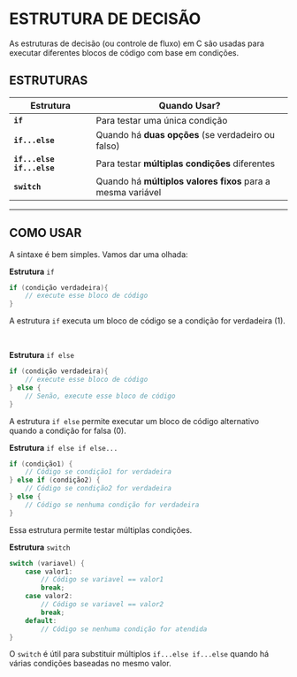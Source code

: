 # ESTRUTURA DE DECISÃO

As estruturas de decisão (ou controle de fluxo) em C são usadas para executar diferentes blocos de código com base em condições.

## ESTRUTURAS  

| Estrutura        | Quando Usar? |
|-----------------|---------------------------------------------------|
| **`if`**         | Para testar uma única condição |
| **`if...else`**  | Quando há **duas opções** (se verdadeiro ou falso) |
| **`if...else if...else`** | Para testar **múltiplas condições** diferentes |
| **`switch`**     | Quando há **múltiplos valores fixos** para a mesma variável |

---

## COMO USAR

A sintaxe é bem simples. Vamos dar uma olhada:


**Estrutura** `if`
~~~c
if (condição verdadeira){
    // execute esse bloco de código
}
~~~
A estrutura ``if`` executa um bloco de código se a condição for verdadeira (1).

<br>

**Estrutura** `if else`
~~~c
if (condição verdadeira){
    // execute esse bloco de código
} else {
    // Senão, execute esse bloco de código
}
~~~
A estrutura ``if else`` permite executar um bloco de código alternativo quando a condição for falsa (0).
<br>

**Estrutura** `if else if else...`
~~~c
if (condição1) {
    // Código se condição1 for verdadeira
} else if (condição2) {
    // Código se condição2 for verdadeira
} else {
    // Código se nenhuma condição for verdadeira
}
~~~
Essa estrutura permite testar múltiplas condições.
<br>

**Estrutura** `switch`

~~~c
switch (variavel) {
    case valor1:
        // Código se variavel == valor1
        break;
    case valor2:
        // Código se variavel == valor2
        break;
    default:
        // Código se nenhuma condição for atendida
}
~~~

O ``switch`` é útil para substituir múltiplos ``if...else if...else`` quando há várias condições baseadas no mesmo valor.
